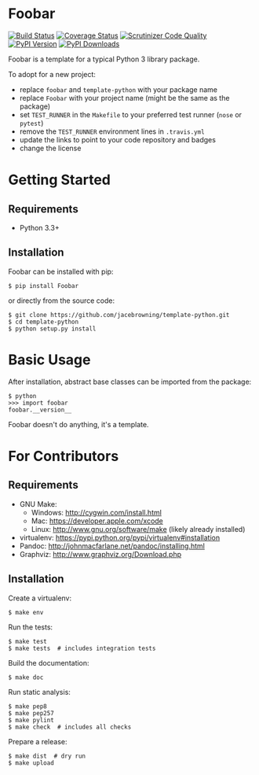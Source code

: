 Foobar
======

[![Build Status](http://img.shields.io/travis/jacebrowning/template-python/master.svg)](https://travis-ci.org/jacebrowning/template-python)
[![Coverage Status](http://img.shields.io/coveralls/jacebrowning/template-python/master.svg)](https://coveralls.io/r/jacebrowning/template-python)
[![Scrutinizer Code Quality](http://img.shields.io/scrutinizer/g/jacebrowning/template-python.svg)](https://scrutinizer-ci.com/g/jacebrowning/template-python/?branch=master)
[![PyPI Version](http://img.shields.io/pypi/v/foobar.svg)](https://pypi.python.org/pypi/foobar)
[![PyPI Downloads](http://img.shields.io/pypi/dm/foobar.svg)](https://pypi.python.org/pypi/foobar)

Foobar is a template for a typical Python 3 library package.

To adopt for a new project:

* replace `foobar` and `template-python` with your package name
* replace `Foobar` with your project name (might be the same as the package)
* set `TEST_RUNNER` in the `Makefile` to your preferred test runner (`nose` or `pytest`)
* remove the `TEST_RUNNER` environment lines in `.travis.yml`
* update the links to point to your code repository and badges
* change the license

Getting Started
===============

Requirements
------------

* Python 3.3+

Installation
------------

Foobar can be installed with pip:

```shell
$ pip install Foobar
```

or directly from the source code:

```shell
$ git clone https://github.com/jacebrowning/template-python.git
$ cd template-python
$ python setup.py install
```

Basic Usage
===========

After installation, abstract base classes can be imported from the package:

```shell
$ python
>>> import foobar
foobar.__version__
```

Foobar doesn't do anything, it's a template.

For Contributors
================

Requirements
------------

* GNU Make:
    * Windows: http://cygwin.com/install.html
    * Mac: https://developer.apple.com/xcode
    * Linux: http://www.gnu.org/software/make (likely already installed)
* virtualenv: https://pypi.python.org/pypi/virtualenv#installation
* Pandoc: http://johnmacfarlane.net/pandoc/installing.html
* Graphviz: http://www.graphviz.org/Download.php

Installation
------------

Create a virtualenv:

```shell
$ make env
```

Run the tests:

```shell
$ make test
$ make tests  # includes integration tests
```

Build the documentation:

```shell
$ make doc
```

Run static analysis:

```shell
$ make pep8
$ make pep257
$ make pylint
$ make check  # includes all checks
```

Prepare a release:

```shell
$ make dist  # dry run
$ make upload
```

